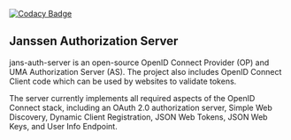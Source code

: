 [![Codacy Badge](https://app.codacy.com/project/badge/Grade/71d4fc09bcdd42ac914aaf87fbd2828e)](https://www.codacy.com/gh/JanssenProject/jans-auth-server/dashboard?utm_source=github.com&amp;utm_medium=referral&amp;utm_content=JanssenProject/jans-auth-server&amp;utm_campaign=Badge_Grade)

## Janssen Authorization Server

jans-auth-server is an open-source OpenID Connect Provider (OP) and UMA Authorization Server (AS). The project also includes OpenID Connect Client code which can be used by websites to validate tokens. 

The server currently implements all required aspects of the OpenID Connect stack, including an OAuth 2.0 authorization server, Simple Web Discovery, Dynamic Client Registration, JSON Web Tokens, JSON Web Keys, and User Info Endpoint.

